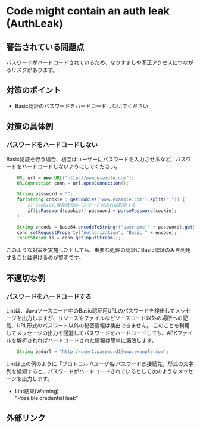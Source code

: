 # Code might contain an auth leak (AuthLeak)

## 警告されている問題点

パスワードがハードコードされているため、なりすましや不正アクセスにつながるリスクがあります。

## 対策のポイント

- Basic認証のパスワードをハードコードしないでください

## 対策の具体例

### パスワードをハードコードしない

Basic認証を行う場合、初回はユーザーにパスワードを入力させるなど、パスワードをハードコードしないようにしてください。

```java
    URL url = new URL("http://www.example.com");
    URLConnection conn = url.openConnection();

    String password = "";
    for(String cookie : getCookies("www.example.com").split(";")) {
        // cookieに保存済みのパスワードがあれば取得する
        if(isPassword(cookie)) password = parsePassword(cookie);
    }

    String encode = Base64.encodeToString(("username:" + password).getBytes(), Base64.NO_WRAP);
    conn.setRequestProperty("Authorization", "Basic " + encode);
    InputStream is = conn.getInputStream();
```

このような対策を実施したとしても、重要な処理の認証にBasic認証のみを利用することは避けるのが賢明です。

## 不適切な例

### パスワードをハードコードする

Lintは、Javaソースコード中のBasic認証用URLのパスワードを検出してメッセージを出力しますが、リソースやファイルなどソースコード以外の場所への記載、URL形式のパスワード以外の秘密情報は検出できません。
このことを利用してメッセージの出力を回避してパスワードをハードコードしても、APKファイルを解析されればハードコードされた情報は簡単に漏洩します。

```java
    String badurl = "http://user1:password1@www.example.com";
```

Lintは上の例のように「プロトコル://ユーザ名:パスワード@接続先」形式の文字列を検知すると、パスワードがハードコードされているとして次のようなメッセージを出力します。

-   Lint結果(Warning)  
    "Possible credential leak"

## 外部リンク


